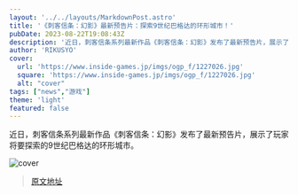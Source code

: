 ```yaml
---
layout: '../../layouts/MarkdownPost.astro'
title: '《刺客信条：幻影》最新预告片：探索9世纪巴格达的环形城市！'
pubDate: 2023-08-22T19:08:43Z
description: '近日，刺客信条系列最新作品《刺客信条：幻影》发布了最新预告片，展示了玩家将要探索的9世纪巴格达的环形城市。'
author: 'RIKUSYO'
cover:
  url: 'https://www.inside-games.jp/imgs/ogp_f/1227026.jpg'
  square: 'https://www.inside-games.jp/imgs/ogp_f/1227026.jpg'
  alt: "cover"
tags: ["news","游戏"]
theme: 'light'
featured: false
---
```


近日，刺客信条系列最新作品《刺客信条：幻影》发布了最新预告片，展示了玩家将要探索的9世纪巴格达的环形城市。

![cover](https://www.inside-games.jp/imgs/ogp_f/1227026.jpg)


>[原文地址](https://www.inside-games.jp/article/2023/08/23/148011.html)  